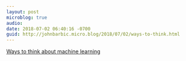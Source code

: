 ```yaml
---
layout: post
microblog: true
audio: 
date: 2018-07-02 06:40:16 -0700
guid: http://johnbarbic.micro.blog/2018/07/02/ways-to-think.html
---
```

[Ways to think about machine learning](https://www.ben-evans.com/benedictevans/2018/06/22/ways-to-think-about-machine-learning-8nefy)
